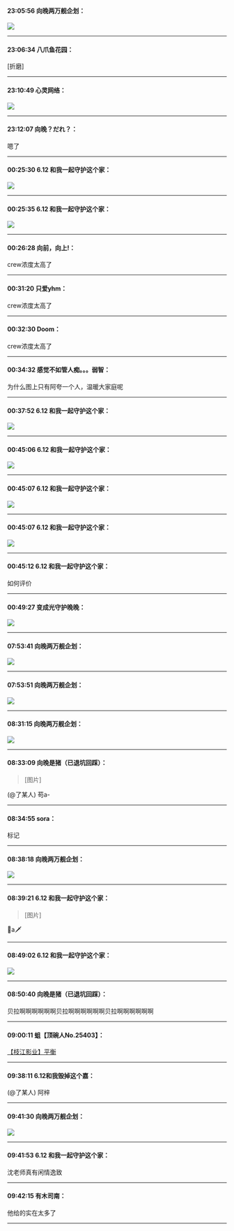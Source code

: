 #### 23:05:56  向晚两万舰企划：

![](http://gchat.qpic.cn/gchatpic_new/3177144540/614391357-2772872727-47B51C881E10BAE29BB7F22C5460EE56/0?term=2")

*****

#### 23:06:34  八爪鱼花园：

[折磨]

*****

#### 23:10:49  心灵网络：

![](http://gchat.qpic.cn/gchatpic_new/787393561/614391357-2893352608-D8D081FC5842BBFBC94021368FC54C31/0?term=2")

*****

#### 23:12:07  向晚？だれ？：

嗯了

*****

#### 00:25:30  6.12 和我一起守护这个家：

![](http://gchat.qpic.cn/gchatpic_new/2994013508/614391357-3127324221-A6E81C88C5A7F88E03DC24A970946F11/0?term=2")

*****

#### 00:25:35  6.12 和我一起守护这个家：

![](http://gchat.qpic.cn/gchatpic_new/2994013508/614391357-2985551076-9C3B7D2D4E33C40061313406EBD1ABCE/0?term=2")

*****

#### 00:26:28  向前，向上!：

crew浓度太高了

*****

#### 00:31:20  只爱yhm：

crew浓度太高了

*****

#### 00:32:30  Doom：

crew浓度太高了

*****

#### 00:34:32  感觉不如管人痴。。。弱智：

为什么图上只有阿夸一个人，温暖大家庭呢

*****

#### 00:37:52  6.12 和我一起守护这个家：

![](http://gchat.qpic.cn/gchatpic_new/2994013508/614391357-2447585019-096DFC2F9A8A39642DBCD554A0107F60/0?term=2")

*****

#### 00:45:06  6.12 和我一起守护这个家：

![](http://gchat.qpic.cn/gchatpic_new/2994013508/614391357-2586604927-FDC32FAC5ECFD1A1D2D6A98E840A7353/0?term=2")

*****

#### 00:45:07  6.12 和我一起守护这个家：

![](http://gchat.qpic.cn/gchatpic_new/2994013508/614391357-2920905030-1D9495510B99CB7A572F0A06C15ADCD7/0?term=2")

*****

#### 00:45:07  6.12 和我一起守护这个家：

![](http://gchat.qpic.cn/gchatpic_new/2994013508/614391357-2224790643-8E5BEAC6A473C744938150E26397FC28/0?term=2")

*****

#### 00:45:12  6.12 和我一起守护这个家：

如何评价

*****

#### 00:49:27  变成光守护晚晚：

![](http://gchat.qpic.cn/gchatpic_new/943861639/614391357-2154248694-71A09A687BC4AB9661805529370B4D3D/0?term=2")

*****

#### 07:53:41  向晚两万舰企划：

![](http://gchat.qpic.cn/gchatpic_new/3177144540/614391357-3106757073-56411F35D632233B14151EC5FD8577B3/0?term=2")

*****

#### 07:53:51  向晚两万舰企划：

![](http://gchat.qpic.cn/gchatpic_new/3177144540/614391357-2487733502-FA696F983B14655051DE3F16AA7FFDD8/0?term=2")

*****

#### 08:31:15  向晚两万舰企划：

![](http://gchat.qpic.cn/gchatpic_new/3177144540/614391357-2228451872-72F4A7B5567359C2D47E2ADD3B31FEA9/0?term=2")

*****

#### 08:33:09  向晚是猪（已退坑回踩）：

<blockquote>[图片]</blockquote>
 (@了某人)  苟a-

*****

#### 08:34:55  sora：

标记

*****

#### 08:38:18  向晚两万舰企划：

![](http://gchat.qpic.cn/gchatpic_new/3177144540/614391357-2447126346-03A5B8A849E370BBA72CEEE17EA86BD6/0?term=2")

*****

#### 08:39:21  6.12 和我一起守护这个家：

<blockquote>[图片]</blockquote>
 🐶a🗡️

*****

#### 08:49:02  6.12 和我一起守护这个家：

![](http://gchat.qpic.cn/gchatpic_new/2994013508/614391357-3159137606-19974BB61347B496910ABE59FBA489B9/0?term=2")

*****

#### 08:50:40  向晚是猪（已退坑回踩）：

贝拉啊啊啊啊啊啊贝拉啊啊啊啊啊啊贝拉啊啊啊啊啊啊

*****

#### 09:00:11  蛆【顶碗人No.25403】：

 [【枝江影业】平衡](https://b23.tv/8NmLf2G?share_medium=android&share_source=qq&bbid=XYABA5CA25DF66EF7B7A10C533BA9F4C05EFD&ts=1646787662803)

*****

#### 09:38:11  6.12和我毁掉这个嘉：

(@了某人)  阿梓

*****

#### 09:41:30  向晚两万舰企划：

![](http://gchat.qpic.cn/gchatpic_new/3177144540/614391357-2550998341-2615AC40ADA2889F14346FA5560ABBD2/0?term=2")

*****

#### 09:41:53  6.12 和我一起守护这个家：

沈老师真有闲情逸致

*****

#### 09:42:15  有木司南：

他给的实在太多了

*****

